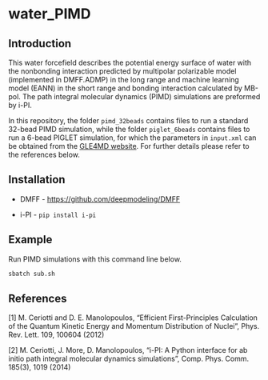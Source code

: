 # water_PIMD

## Introduction

This water forcefield describes the potential energy surface of water with the nonbonding interaction predicted by multipolar polarizable model (implemented in DMFF.ADMP) in the long range and machine learning model (EANN) in the short range and bonding interaction calculated by MB-pol. The path integral molecular dynamics (PIMD) simulations are preformed by i-PI.

In this repository, the folder `pimd_32beads` contains files to run a standard 32-bead PIMD simulation, while the folder `piglet_6beads` contains files to run a 6-bead PIGLET simulation, for which the parameters in `input.xml` can be obtained from the [GLE4MD website](http://gle4md.org/index.html?page=matrix). For further details please refer to the references below.

## Installation

- DMFF - <https://github.com/deepmodeling/DMFF>

- i-PI - `pip install i-pi`

## Example

Run PIMD simulations with this command line below.

```sh
sbatch sub.sh
```

## References

<a id="1">[1]</a> 
M. Ceriotti and D. E. Manolopoulos, “Efficient First-Principles Calculation of the Quantum Kinetic Energy and Momentum Distribution of Nuclei”, Phys. Rev. Lett. 109, 100604 (2012)

<a id="2">[2]</a> 
M. Ceriotti, J. More, D. Manolopoulos, “i-PI: A Python interface for ab initio path integral molecular dynamics simulations”, Comp. Phys. Comm. 185(3), 1019 (2014)


